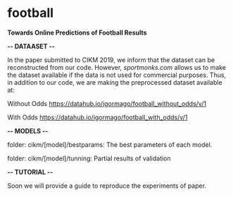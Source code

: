 # football
**Towards Online Predictions of Football Results**

**-- DATAASET --**

In the paper submitted to CIKM 2019, we inform that the dataset can be reconstructed from our code. However, *sportmonks.com* allows us to make the dataset available if the data is not used for commercial purposes. Thus, in addition to our code, we are making the preprocessed dataset available at:

Without Odds
https://datahub.io/igormago/football_without_odds/v/1

With Odds
https://datahub.io/igormago/football_with_odds/v/1

**-- MODELS --**

folder: cikm/[model]/bestparams: The best parameters of each model.

folder: cikm/[model]/tunning: Partial results of validation

**-- TUTORIAL --**

Soon we will provide a guide to reproduce the experiments of paper.
